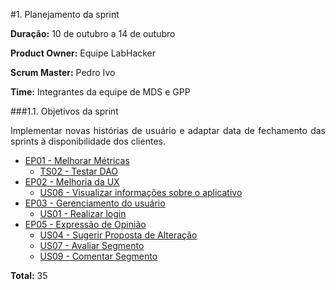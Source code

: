 #1. Planejamento da sprint

**Duração:** 10 de outubro a 14 de outubro

**Product Owner:** Equipe LabHacker

**Scrum Master:** Pedro Ivo

**Time:** Integrantes da equipe de MDS e GPP

###1.1. Objetivos da sprint

<p align="justify">Implementar novas histórias de usuário e adaptar data de fechamento das sprints à disponibilidade dos clientes.</p>

* [EP01 - Melhorar Métricas](https://github.com/fga-gpp-mds/2016.2-WikiLegis/issues/12)
   * [TS02 - Testar DAO](https://github.com/fga-gpp-mds/2016.2-WikiLegis/issues/9)
* [EP02 - Melhoria da UX](https://github.com/fga-gpp-mds/2016.2-WikiLegis/issues/15)
   * [US06 - Visualizar informações sobre o aplicativo](https://github.com/fga-gpp-mds/2016.2-WikiLegis/issues/32)
* [EP03 - Gerenciamento do usuário](https://github.com/fga-gpp-mds/2016.2-WikiLegis/issues/33)
   * [US01 - Realizar login](https://github.com/fga-gpp-mds/2016.2-WikiLegis/issues/23)
* [EP05 - Expressão de Opinião](https://github.com/fga-gpp-mds/2016.2-WikiLegis/issues/35)
   * [US04 - Sugerir Proposta de Alteração](https://github.com/fga-gpp-mds/2016.2-WikiLegis/issues/24)
   * [US07 - Avaliar Segmento](https://github.com/fga-gpp-mds/2016.2-WikiLegis/issues/30)
   * [US09 - Comentar Segmento](https://github.com/fga-gpp-mds/2016.2-WikiLegis/issues/31)

**Total:** 35